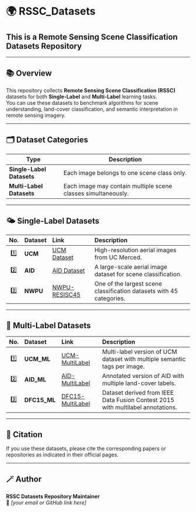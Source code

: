 # 🌍 RSSC_Datasets
## This is a Remote Sensing Scene Classification Datasets Repository

---

## 📚 Overview
This repository collects **Remote Sensing Scene Classification (RSSC)** datasets for both **Single-Label** and **Multi-Label** learning tasks.  
You can use these datasets to benchmark algorithms for scene understanding, land-cover classification, and semantic interpretation in remote sensing imagery.

---

## 🗂️ Dataset Categories
| Type | Description |
|------|--------------|
| **Single-Label Datasets** | Each image belongs to one scene class only. |
| **Multi-Label Datasets** | Each image may contain multiple scene classes simultaneously. |

---

## 🌤️ Single-Label Datasets
| No. | Dataset | Link | Description |
|:---:|:---------|:------|:-------------|
| 1️⃣ | **UCM** | [UCM Dataset](https://bigearth.eu/datasets) | High-resolution aerial images from UC Merced. |
| 2️⃣ | **AID** | [AID Dataset](https://captain-whu.github.io/AID/) | A large-scale aerial image dataset for scene classification. |
| 3️⃣ | **NWPU** | [NWPU-RESISC45](https://gcheng-nwpu.github.io/#Datasets) | One of the largest scene classification datasets with 45 categories. |

---

## 🌈 Multi-Label Datasets
| No. | Dataset | Link | Description |
|:---:|:---------|:------|:-------------|
| 1️⃣ | **UCM_ML** | [UCM-MultiLabel](https://bigearth.eu/datasets) | Multi-label version of UCM dataset with multiple semantic tags per image. |
| 2️⃣ | **AID_ML** | [AID-MultiLabel](https://github.com/Hua-YS/AID-Multilabel-Dataset) | Annotated version of AID with multiple land-cover labels. |
| 3️⃣ | **DFC15_ML** | [DFC15-MultiLabel](https://github.com/Hua-YS/DFC15-Multilabel-Dataset) | Dataset derived from IEEE Data Fusion Contest 2015 with multilabel annotations. |

---

## 🧭 Citation
If you use these datasets, please cite the corresponding papers or repositories as indicated in their official pages.

---

## 🪄 Author
**RSSC Datasets Repository Maintainer**  
📧 *[your email or GitHub link here]*




